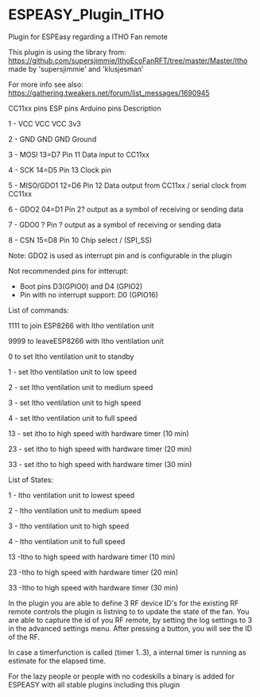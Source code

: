 # ESPEASY_Plugin_ITHO
Plugin for ESPEasy regarding a ITHO Fan remote

This plugin is using the library from: https://github.com/supersjimmie/IthoEcoFanRFT/tree/master/Master/Itho 
made by 'supersjimmie' and 'klusjesman'

For more info see also: https://gathering.tweakers.net/forum/list_messages/1690945 

CC11xx pins    ESP pins Arduino pins  Description

  1 - VCC        VCC      VCC           3v3
  
  2 - GND        GND      GND           Ground
  
  3 - MOSI       13=D7    Pin 11        Data input to CC11xx
  
  4 - SCK        14=D5    Pin 13        Clock pin
  
  5 - MISO/GDO1  12=D6    Pin 12        Data output from CC11xx / serial clock from CC11xx
  
  6 - GDO2       04=D1    Pin 2?        output as a symbol of receiving or sending data
  
  7 - GDO0       ?        Pin  ?        output as a symbol of receiving or sending data
  
  8 - CSN        15=D8    Pin 10        Chip select / (SPI_SS)

Note: GDO2 is used as interrupt pin and is configurable in the plugin

Not recommended pins for intterupt:
- Boot pins D3(GPIO0) and D4 (GPIO2) 
- Pin with no interrupt support: D0 (GPIO16)

List of commands:

1111 to join ESP8266 with Itho ventilation unit

9999 to leaveESP8266 with Itho ventilation unit

0 to set Itho ventilation unit to standby

1 - set Itho ventilation unit to low speed

2 - set Itho ventilation unit to medium speed

3 - set Itho ventilation unit to high speed

4 - set Itho ventilation unit to full speed

13 - set itho to high speed with hardware timer (10 min)

23 - set itho to high speed with hardware timer (20 min)

33 - set itho to high speed with hardware timer (30 min)


List of States:

1 - Itho ventilation unit to lowest speed

2 - Itho ventilation unit to medium speed

3 - Itho ventilation unit to high speed

4 - Itho ventilation unit to full speed

13 -Itho to high speed with hardware timer (10 min)

23 -Itho to high speed with hardware timer (20 min)

33 -Itho to high speed with hardware timer (30 min)

In the plugin you are able to define 3 RF device ID's for the existing RF remote controls the plugin is listning to to update the state of the fan.
You are able to capture the id of you RF remote, by setting the log settings to 3 in the advanced settings menu. After pressing a button, you will see the ID of the RF.

In case a timerfunction is called (timer 1..3), a internal timer is running as estimate for the elapsed time.

For the lazy people or people with no codeskills a binary is added for ESPEASY with all stable plugins including this plugin
